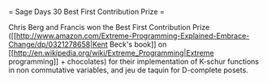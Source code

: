 = Sage Days 30 Best First Contribution Prize =

Chris Berg and Francis won the Best First Contribution Prize ([[http://www.amazon.com/Extreme-Programming-Explained-Embrace-Change/dp/0321278658|Kent Beck's book]] on [[http://en.wikipedia.org/wiki/Extreme_Programming|Extreme programming]] + chocolates) for their implementation of K-schur functions in non commutative variables, and jeu de taquin for D-complete posets.
